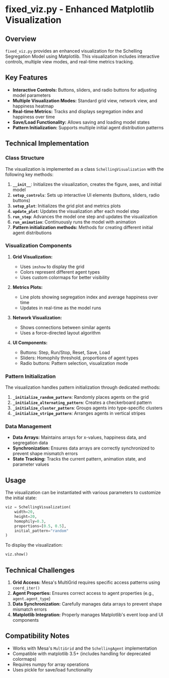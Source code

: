 # fixed_viz.py - Enhanced Matplotlib Visualization

## Overview

`fixed_viz.py` provides an enhanced visualization for the Schelling Segregation Model using Matplotlib. This visualization includes interactive controls, multiple view modes, and real-time metrics tracking.

## Key Features

- **Interactive Controls:** Buttons, sliders, and radio buttons for adjusting model parameters
- **Multiple Visualization Modes:** Standard grid view, network view, and happiness heatmap
- **Real-time Metrics:** Tracks and displays segregation index and happiness over time
- **Save/Load Functionality:** Allows saving and loading model states
- **Pattern Initialization:** Supports multiple initial agent distribution patterns

## Technical Implementation

### Class Structure

The visualization is implemented as a class `SchellingVisualization` with the following key methods:

1. **`__init__`**: Initializes the visualization, creates the figure, axes, and initial model
2. **`setup_controls`**: Sets up interactive UI elements (buttons, sliders, radio buttons)
3. **`setup_plot`**: Initializes the grid plot and metrics plots
4. **`update_plot`**: Updates the visualization after each model step
5. **`run_step`**: Advances the model one step and updates the visualization
6. **`run_animation`**: Continuously runs the model with animation
7. **Pattern initialization methods:** Methods for creating different initial agent distributions

### Visualization Components

1. **Grid Visualization:**
   - Uses `imshow` to display the grid
   - Colors represent different agent types
   - Uses custom colormaps for better visibility

2. **Metrics Plots:**
   - Line plots showing segregation index and average happiness over time
   - Updates in real-time as the model runs

3. **Network Visualization:**
   - Shows connections between similar agents
   - Uses a force-directed layout algorithm

4. **UI Components:**
   - Buttons: Step, Run/Stop, Reset, Save, Load
   - Sliders: Homophily threshold, proportions of agent types
   - Radio buttons: Pattern selection, visualization mode

### Pattern Initialization

The visualization handles pattern initialization through dedicated methods:

1. **`_initialize_random_pattern`**: Randomly places agents on the grid
2. **`_initialize_alternating_pattern`**: Creates a checkerboard pattern
3. **`_initialize_cluster_pattern`**: Groups agents into type-specific clusters
4. **`_initialize_stripe_pattern`**: Arranges agents in vertical stripes

### Data Management

- **Data Arrays:** Maintains arrays for x-values, happiness data, and segregation data
- **Synchronization:** Ensures data arrays are correctly synchronized to prevent shape mismatch errors
- **State Tracking:** Tracks the current pattern, animation state, and parameter values

## Usage

The visualization can be instantiated with various parameters to customize the initial state:

```python
viz = SchellingVisualization(
    width=20,
    height=20,
    homophily=0.3,
    proportions=[0.5, 0.5],
    initial_pattern="random"
)
```

To display the visualization:

```python
viz.show()
```

## Technical Challenges

1. **Grid Access:** Mesa's MultiGrid requires specific access patterns using `coord_iter()`
2. **Agent Properties:** Ensures correct access to agent properties (e.g., `agent.agent_type`)
3. **Data Synchronization:** Carefully manages data arrays to prevent shape mismatch errors
4. **Matplotlib Integration:** Properly manages Matplotlib's event loop and UI components

## Compatibility Notes

- Works with Mesa's `MultiGrid` and the `SchellingAgent` implementation
- Compatible with matplotlib 3.5+ (includes handling for deprecated colormaps)
- Requires numpy for array operations
- Uses pickle for save/load functionality
